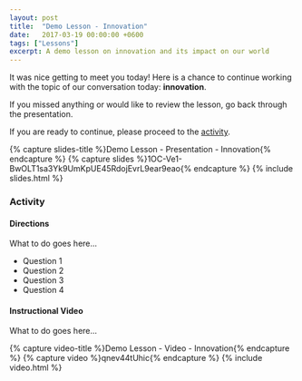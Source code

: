 ```yaml
---
layout: post
title:  "Demo Lesson - Innovation"
date:   2017-03-19 00:00:00 +0600
tags: ["Lessons"]
excerpt: A demo lesson on innovation and its impact on our world
---
```

It was nice getting to meet you today!  Here is a chance to continue working with the topic of our conversation today: <strong>innovation</strong>.

If you missed anything or would like to review the lesson, go back through the presentation.

If you are ready to continue, please proceed to the <a href="#activity">activity</a>.

{% capture slides-title %}Demo Lesson - Presentation - Innovation{% endcapture %}
{% capture slides %}1OC-Ve1-BwOLT1sa3Yk9UmKpUE45RdojEvrL9ear9eao{% endcapture %}
{% include slides.html %}

<h3><a name="activity">Activity</a></h3>
<h4>Directions</h4>
<p>What to do goes here...</p>
<ul>
   <li>Question 1</li>
   <li>Question 2</li>
   <li>Question 3</li>
   <li>Question 4</li>
</ul>
<h4>Instructional Video</h4>
<p>What to do goes here...</p>
{% capture video-title %}Demo Lesson - Video - Innovation{% endcapture %}
{% capture video %}qnev44tUhic{% endcapture %}
{% include video.html %}